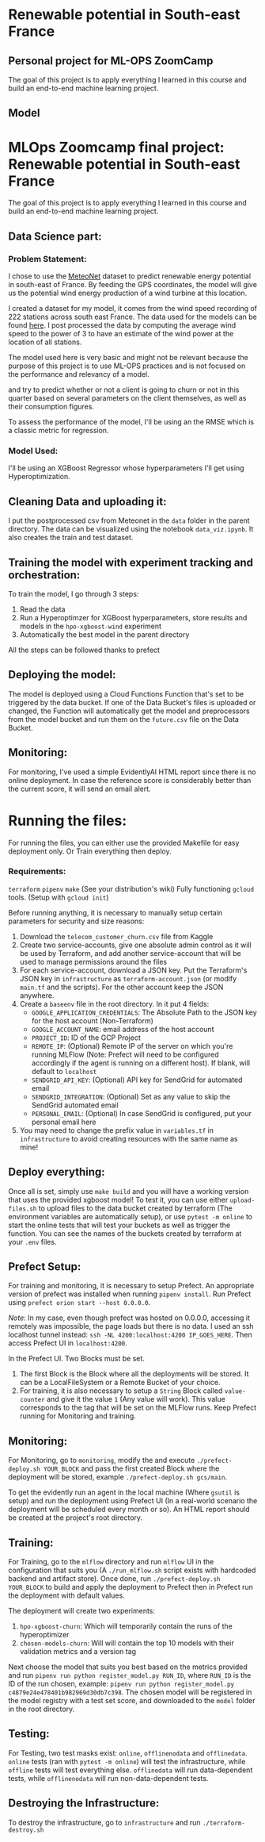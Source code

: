 # Renewable potential in South-east France 
## Personal project for ML-OPS ZoomCamp

The goal of this project is to apply everything I learned in this course and build an end-to-end machine learning project.




## Model



# MLOps Zoomcamp final project: Renewable potential in South-east France 

The goal of this project is to apply everything I learned in this course and build an end-to-end machine learning project.

## Data Science part:

### Problem Statement:

I chose to use the [MeteoNet](https://meteonet.umr-cnrm.fr/) dataset to predict renewable energy potential in south-east of France.
By feeding the GPS coordinates, the model will give us the potential wind energy production of a wind turbine at this location.



I created a dataset for my model, it comes from the wind speed recording of 222 stations across south east France. 
The data used for the models can be found [here](https://meteonet.umr-cnrm.fr/dataset/data/SE/ground_stations/).
I post processed the data by computing the average wind speed to the power of 3 to have an estimate of the wind power at the location of all stations.

The model used here is very basic and might not be relevant because the purpose of this project is to use ML-OPS practices and is not focused on the performance and relevancy of a model.

and try to predict whether or not a client is going to churn or not in this quarter based on several parameters on the client themselves, as well as their consumption figures.

To assess the performance of the model, I'll be using an the RMSE which is a classic metric for regression.


### Model Used:

I'll be using an XGBoost Regressor whose hyperparameters I'll get using Hyperoptimization.

## Cleaning Data and uploading it:

I put the postprocessed csv from Meteonet in the `data` folder in the parent directory. The data can be visualized using the notebook `data_viz.ipynb`. It also creates the train and test dataset.

## Training the model with experiment tracking and orchestration:

To train the model, I go through 3 steps:

1. Read the data
2. Run a Hyperoptimzer for XGBoost hyperparameters, store results and models in the `hpo-xgboost-wind` experiment
3. Automatically the best model in the parent directory

All the steps can be followed thanks to prefect 



## Deploying the model:

The model is deployed using a Cloud Functions Function that's set to be triggered by the data bucket. If one of the Data Bucket's files is uploaded or changed, the Function will automatically get the model and preprocessors from the model bucket and run them on the `future.csv` file on the Data Bucket.

## Monitoring:
For monitoring, I've used a simple EvidentlyAI HTML report since there is no online deployment. In case the reference score is considerably better than the current score, it will send an email alert.

# Running the files:

For running the files, you can either use the provided Makefile for easy deployment only. Or Train everything then deploy.

### Requirements:
`terraform`
`pipenv`
`make` (See your distribution's wiki)
Fully functioning `gcloud` tools. (Setup with `gcloud init`)

Before running anything, it is necessary to manually setup certain parameters for security and size reasons:
1. Download the `telecom_customer_churn.csv` file from Kaggle
2. Create two service-accounts, give one absolute admin control as it will be used by Terraform, and add another service-account that will be used to manage permissions around the files
3. For each service-account, download a JSON key. Put the Terraform's JSON key in `infrastructure` as `terraform-account.json` (or modify `main.tf` and the scripts). For the other account keep the JSON anywhere.
4. Create a `baseenv` file in the root directory. In it put 4 fields:
   + `GOOGLE_APPLICATION_CREDENTIALS`: The Absolute Path to the JSON key for the host account (Non-Terraform)
   + `GOOGLE_ACCOUNT_NAME`: email address of the host account
   + `PROJECT_ID`: ID of the GCP Project
   + `REMOTE_IP`: (Optional) Remote IP of the server on which you're running MLFlow (Note: Prefect will need to be configured accordingly if the agent is running on a different host). If blank, will default to `localhost`
   + `SENDGRID_API_KEY`: (Optional) API key for SendGrid for automated email
   + `SENDGRID_INTEGRATION`: (Optional) Set as any value to skip the SendGrid automated email
   + `PERSONAL_EMAIL`: (Optional) In case SendGrid is configured, put your personal email here
5. You may need to change the prefix value in `variables.tf` in `infrastructure` to avoid creating resources with the same name as mine!

## Deploy everything:

Once all is set, simply use `make build` and you will have a working version that uses the provided xgboost model! To test it, you can use either `upload-files.sh` to upload files to the data bucket created by terraform (The environment variables are automatically setup), or use `pytest -m online` to start the online tests that will test your buckets as well as trigger the function. You can see the names of the buckets created by terraform at your `.env` files.

## Prefect Setup:

For training and monitoring, it is necessary to setup Prefect. An appropriate version of prefect was installed when running `pipenv install`. Run Prefect using `prefect orion start --host 0.0.0.0`.

*Note*: In my case, even though prefect was hosted on 0.0.0.0, accessing it remotely was impossible, the page loads but there is no data. I used an ssh localhost tunnel instead: `ssh -NL 4200:localhost:4200 IP_GOES_HERE`. Then access Prefect UI in `localhost:4200`.

In the Prefect UI. Two Blocks must be set.
1. The first Block is the Block where all the deployments will be stored. It can be a LocalFileSystem or a Remote Bucket of your choice.
2. For training, it is also necessary to setup a `String` Block called `value-counter` and give it the value `1` (Any value will work). This value corresponds to the tag that will be set on the MLFlow runs. Keep Prefect running for Monitoring and training.

## Monitoring:

For Monitoring, go to `monitoring`, modify the  and execute `./prefect-deploy.sh YOUR_BLOCK` and pass the first created Block where the deployment will be stored, example `./prefect-deploy.sh gcs/main`.

To get the evidently run an agent in the local machine (Where `gsutil` is setup) and run the deployment using Prefect UI (In a real-world scenario the deployment will be scheduled every month or so). An HTML report should be created at the project's root directory.

## Training:

For Training, go to the `mlflow` directory and run `mlflow` UI in the configuration that suits you (A `./run_mlflow.sh` script exists with hardcoded backend and artifact store). Once done, run `./prefect-deploy.sh YOUR_BLOCK` to build and apply the deployment to Prefect then in Prefect run the deployment with default values.

The deployment will create two experiments:
1. `hpo-xgboost-churn`: Which will temporarily contain the runs of the hyperoptimizer
2. `chosen-models-churn`: Will will contain the top 10 models with their validation metrics and a version tag

Next choose the model that suits you best based on the metrics provided and run `pipenv run python register_model.py RUN_ID`, where `RUN_ID` is the ID of the run chosen, example: `pipenv run python register_model.py c4879e24e478401b982969d30db7c398`. The chosen model will be registered in the model registry with a test set score, and downloaded to the `model` folder in the root directory.

## Testing:

For Testing, two test masks exist: `online`, `offlinenodata` and `offlinedata`. `online` tests (ran with `pytest -m online`) will test the infrastructure, while `offline` tests will test everything else. `offlinedata` will run data-dependent tests, while `offlinenodata` will run non-data-dependent tests.

## Destroying the Infrastructure:

To destroy the infrastructure, go to `infrastructure` and run `./terraform-destroy.sh`

